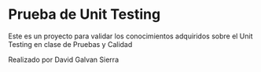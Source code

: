 # Prueba de Unit Testing

Este es un proyecto para validar los conocimientos adquiridos sobre el Unit Testing en clase de Pruebas y Calidad

Realizado por David Galvan Sierra
